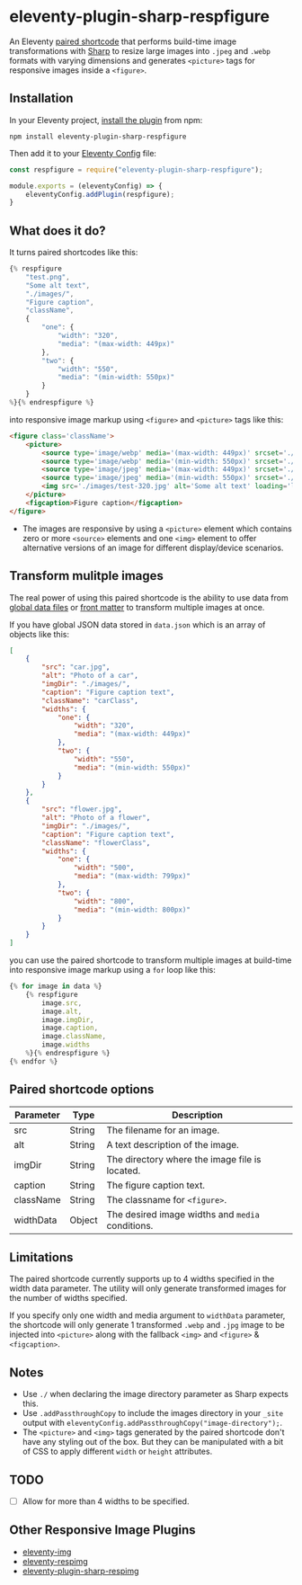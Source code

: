 # eleventy-plugin-sharp-respfigure
An Eleventy [paired shortcode](https://www.11ty.dev/docs/shortcodes/#paired-shortcodes) that performs build-time image transformations with [Sharp](https://sharp.pixelplumbing.com/) to resize large images into `.jpeg` and `.webp` formats with varying dimensions and generates `<picture>` tags for responsive images inside a `<figure>`.

## Installation
In your Eleventy project, [install the plugin](https://www.npmjs.com/package/eleventy-plugin-sharp-respfigure) from npm:
```
npm install eleventy-plugin-sharp-respfigure
```
Then add it to your [Eleventy Config](https://www.11ty.dev/docs/config/) file:
```js
const respfigure = require("eleventy-plugin-sharp-respfigure");

module.exports = (eleventyConfig) => {
    eleventyConfig.addPlugin(respfigure);
}
```

## What does it do?
It turns paired shortcodes like this:

```js
{% respfigure 
    "test.png",
    "Some alt text",
    "./images/",
    "Figure caption",
    "className",
    {
        "one": {
            "width": "320",
            "media": "(max-width: 449px)"
        },
        "two": {
            "width": "550",
            "media": "(min-width: 550px)"
        }
    }
%}{% endrespfigure %}
```
into responsive image markup using `<figure>` and `<picture>` tags like this:
```html
<figure class='className'>
    <picture>
        <source type='image/webp' media='(max-width: 449px)' srcset='./images/test-320.webp'>
        <source type='image/webp' media='(min-width: 550px)' srcset='./images/test-550.webp'>
        <source type='image/jpeg' media='(max-width: 449px)' srcset='./images/test-320.jpg'>
        <source type='image/jpeg' media='(min-width: 550px)' srcset='./images/test-550.jpg'>
        <img src='./images/test-320.jpg' alt='Some alt text' loading='lazy'>
    </picture>
    <figcaption>Figure caption</figcaption>
</figure>
```
- The images are responsive by using a `<picture>` element which contains zero or more `<source>` elements and one `<img>` element to offer alternative versions of an image for different display/device scenarios. 

## Transform mulitple images
The real power of using this paired shortcode is the ability to use data from [global data files](https://www.11ty.dev/docs/data-global/) or [front matter](https://www.11ty.dev/docs/data-frontmatter/) to transform multiple images at once.

If you have global JSON data stored in `data.json` which is an array of objects like this:

```json
[
    {
        "src": "car.jpg",
        "alt": "Photo of a car",
        "imgDir": "./images/",
        "caption": "Figure caption text",
        "className": "carClass",
        "widths": {
            "one": {
                "width": "320",
                "media": "(max-width: 449px)"
            },
            "two": {
                "width": "550",
                "media": "(min-width: 550px)"
            }
        }
    },
    {
        "src": "flower.jpg",
        "alt": "Photo of a flower",
        "imgDir": "./images/",
        "caption": "Figure caption text",
        "className": "flowerClass",
        "widths": {
            "one": {
                "width": "500",
                "media": "(max-width: 799px)"
            },
            "two": {
                "width": "800",
                "media": "(min-width: 800px)"
            }
        }
    }
]
```
you can use the paired shortcode to transform multiple images at build-time into responsive image markup using a `for` loop like this:

```js
{% for image in data %}
    {% respfigure 
        image.src, 
        image.alt, 
        image.imgDir,
        image.caption, 
        image.className,
        image.widths 
    %}{% endrespfigure %}
{% endfor %}
```

## Paired shortcode options

| Parameter | Type | Description |
| ------    | ------- | -------     |
| src       | String | The filename for an image. |
| alt       | String | A text description of the image. |
| imgDir | String | The directory where the image file is located. |
| caption | String | The figure caption text. |
| className | String | The classname for `<figure>`. |
| widthData | Object | The desired image widths and `media` conditions. |

## Limitations
The paired shortcode currently supports up to 4 widths specified in the width data parameter. The utility will only generate transformed images for the number of widths specified. 

If you specify only one width and media argument to `widthData` parameter, the shortcode will only generate 1 transformed `.webp` and `.jpg` image to be injected into `<picture>` along with the fallback `<img>` and `<figure>` & `<figcaption>`.

## Notes
- Use `./` when declaring the image directory parameter as Sharp expects this.
- Use `.addPassthroughCopy` to include the images directory in your `_site` output with `eleventyConfig.addPassthroughCopy("image-directory");`.
- The `<picture>` and `<img>` tags generated by the paired shortcode don't have any styling out of the box. But they can be manipulated with a bit of CSS to apply different `width` or `height` attributes.

## TODO
- [ ] Allow for more than 4 widths to be specified.

## Other Responsive Image Plugins
- [eleventy-img](https://github.com/11ty/eleventy-img)
- [eleventy-respimg](https://github.com/eeeps/eleventy-respimg)
- [eleventy-plugin-sharp-respimg](https://github.com/tannerdolby/eleventy-plugin-sharp-respimg)